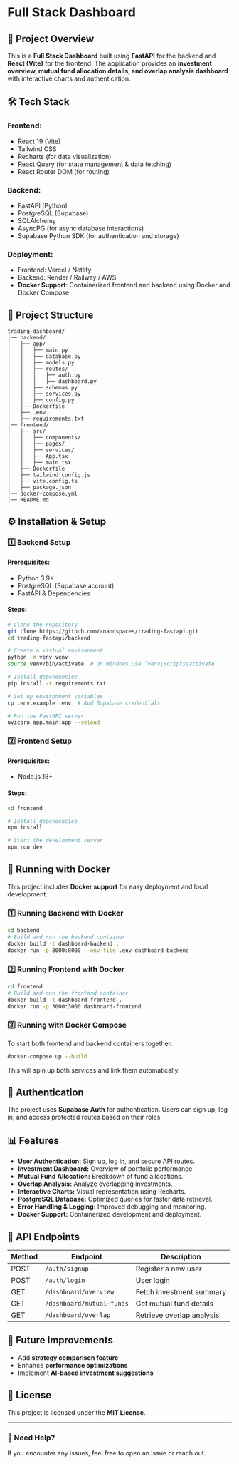 # Full Stack Dashboard

## 🚀 Project Overview
This is a **Full Stack Dashboard** built using **FastAPI** for the backend and **React (Vite)** for the frontend. The application provides an **investment overview, mutual fund allocation details, and overlap analysis dashboard** with interactive charts and authentication.

## 🛠️ Tech Stack

### Frontend:
- React 19 (Vite)
- Tailwind CSS
- Recharts (for data visualization)
- React Query (for state management & data fetching)
- React Router DOM (for routing)

### Backend:
- FastAPI (Python)
- PostgreSQL (Supabase)
- SQLAlchemy
- AsyncPG (for async database interactions)
- Supabase Python SDK (for authentication and storage)

### Deployment:
- Frontend: Vercel / Netlify
- Backend: Render / Railway / AWS
- **Docker Support**: Containerized frontend and backend using Docker and Docker Compose

## 📂 Project Structure

```
trading-dashboard/
│── backend/
│   ├── app/
│   │   ├── main.py
│   │   ├── database.py
│   │   ├── models.py
│   │   ├── routes/
│   │   │   ├── auth.py
│   │   │   ├── dashboard.py
│   │   ├── schemas.py
│   │   ├── services.py
│   │   ├── config.py
│   ├── Dockerfile
│   ├── .env
│   ├── requirements.txt
│── frontend/
│   ├── src/
│   │   ├── components/
│   │   ├── pages/
│   │   ├── services/
│   │   ├── App.tsx
│   │   ├── main.tsx
│   ├── Dockerfile
│   ├── tailwind.config.js
│   ├── vite.config.ts
│   ├── package.json
│── docker-compose.yml
│── README.md
```

## ⚙️ Installation & Setup

### 1️⃣ Backend Setup

#### Prerequisites:
- Python 3.9+
- PostgreSQL (Supabase account)
- FastAPI & Dependencies

#### Steps:
```bash
# Clone the repository
git clone https://github.com/anandspaces/trading-fastapi.git
cd trading-fastapi/backend

# Create a virtual environment
python -m venv venv
source venv/bin/activate  # On Windows use `venv\Scripts\activate`

# Install dependencies
pip install -r requirements.txt

# Set up environment variables
cp .env.example .env  # Add Supabase credentials

# Run the FastAPI server
uvicorn app.main:app --reload
```

### 2️⃣ Frontend Setup

#### Prerequisites:
- Node.js 18+

#### Steps:
```bash
cd frontend

# Install dependencies
npm install

# Start the development server
npm run dev
```

## 🐳 Running with Docker
This project includes **Docker support** for easy deployment and local development.

### 1️⃣ Running Backend with Docker
```bash
cd backend
# Build and run the backend container
docker build -t dashboard-backend .
docker run -p 8000:8000 --env-file .env dashboard-backend
```

### 2️⃣ Running Frontend with Docker
```bash
cd frontend
# Build and run the frontend container
docker build -t dashboard-frontend .
docker run -p 3000:3000 dashboard-frontend
```

### 3️⃣ Running with Docker Compose
To start both frontend and backend containers together:
```bash
docker-compose up --build
```
This will spin up both services and link them automatically.

## 🔑 Authentication
The project uses **Supabase Auth** for authentication. Users can sign up, log in, and access protected routes based on their roles.

## 📊 Features
- **User Authentication:** Sign up, log in, and secure API routes.
- **Investment Dashboard:** Overview of portfolio performance.
- **Mutual Fund Allocation:** Breakdown of fund allocations.
- **Overlap Analysis:** Analyze overlapping investments.
- **Interactive Charts:** Visual representation using Recharts.
- **PostgreSQL Database:** Optimized queries for faster data retrieval.
- **Error Handling & Logging:** Improved debugging and monitoring.
- **Docker Support:** Containerized development and deployment.

## 📌 API Endpoints
| Method | Endpoint | Description |
|--------|---------|-------------|
| POST   | `/auth/signup` | Register a new user |
| POST   | `/auth/login` | User login |
| GET    | `/dashboard/overview` | Fetch investment summary |
| GET    | `/dashboard/mutual-funds` | Get mutual fund details |
| GET    | `/dashboard/overlap` | Retrieve overlap analysis |

## 🎯 Future Improvements
- Add **strategy comparison feature**
- Enhance **performance optimizations**
- Implement **AI-based investment suggestions**

## 📝 License
This project is licensed under the **MIT License**.

---
### 💬 Need Help?
If you encounter any issues, feel free to open an issue or reach out.

